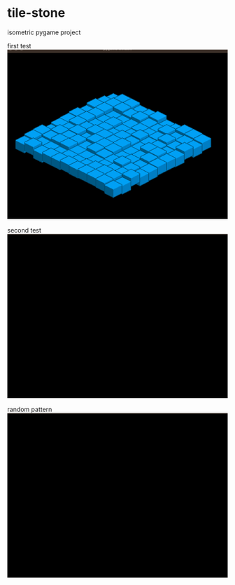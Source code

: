 # tile-stone
isometric pygame project

first test
<img src="assets/gifs/tiles.gif" alt="cant load"/>

second test
<img src="assets/gifs/tiles2.gif" alt="cant load"/>

random pattern
<img src="assets/gifs/tiles3.gif" alt="cant load"/>